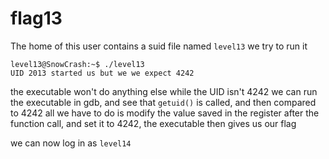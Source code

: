 # flag13

The home of this user contains a suid file named `level13`
we try to run it
```
level13@SnowCrash:~$ ./level13
UID 2013 started us but we we expect 4242
```

the executable won't do anything else while the UID isn't 4242
we can run the executable in gdb, and see that `getuid()` is called, and then compared to 4242
all we have to do is modify the value saved in the register after the function call, and set it to 4242, the executable then gives us our flag

we can now log in as `level14`
